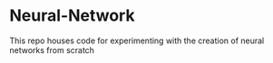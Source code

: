 # Neural-Network

This repo houses code for experimenting with the creation of neural networks from scratch
